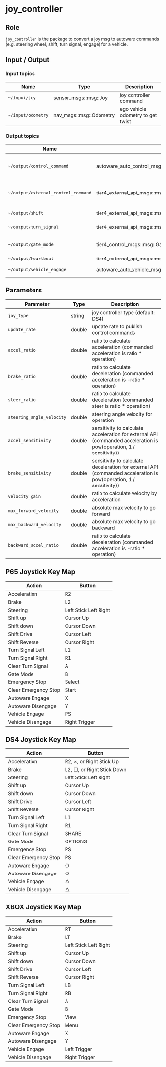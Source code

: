 # joy_controller

## Role

`joy_controller` is the package to convert a joy msg to autoware commands (e.g. steering wheel, shift, turn signal, engage) for a vehicle.

## Input / Output

### Input topics

| Name               | Type                    | Description                       |
| ------------------ | ----------------------- | --------------------------------- |
| `~/input/joy`      | sensor_msgs::msg::Joy   | joy controller command            |
| `~/input/odometry` | nav_msgs::msg::Odometry | ego vehicle odometry to get twist |

### Output topics

| Name                                | Type                                                     | Description                              |
| ----------------------------------- | -------------------------------------------------------- | ---------------------------------------- |
| `~/output/control_command`          | autoware_auto_control_msgs::msg::AckermannControlCommand | lateral and longitudinal control command |
| `~/output/external_control_command` | tier4_external_api_msgs::msg::ControlCommandStamped      | lateral and longitudinal control command |
| `~/output/shift`                    | tier4_external_api_msgs::msg::GearShiftStamped           | gear command                             |
| `~/output/turn_signal`              | tier4_external_api_msgs::msg::TurnSignalStamped          | turn signal command                      |
| `~/output/gate_mode`                | tier4_control_msgs::msg::GateMode                        | gate mode (Auto or External)             |
| `~/output/heartbeat`                | tier4_external_api_msgs::msg::Heartbeat                  | heartbeat                                |
| `~/output/vehicle_engage`           | autoware_auto_vehicle_msgs::msg::Engage                  | vehicle engage                           |

## Parameters

| Parameter                 | Type   | Description                                                                                                        |
| ------------------------- | ------ | ------------------------------------------------------------------------------------------------------------------ |
| `joy_type`                | string | joy controller type (default: DS4)                                                                                 |
| `update_rate`             | double | update rate to publish control commands                                                                            |
| `accel_ratio`             | double | ratio to calculate acceleration (commanded acceleration is ratio \* operation)                                     |
| `brake_ratio`             | double | ratio to calculate deceleration (commanded acceleration is -ratio \* operation)                                    |
| `steer_ratio`             | double | ratio to calculate deceleration (commanded steer is ratio \* operation)                                            |
| `steering_angle_velocity` | double | steering angle velocity for operation                                                                              |
| `accel_sensitivity`       | double | sensitivity to calculate acceleration for external API (commanded acceleration is pow(operation, 1 / sensitivity)) |
| `brake_sensitivity`       | double | sensitivity to calculate deceleration for external API (commanded acceleration is pow(operation, 1 / sensitivity)) |
| `velocity_gain`           | double | ratio to calculate velocity by acceleration                                                                        |
| `max_forward_velocity`    | double | absolute max velocity to go forward                                                                                |
| `max_backward_velocity`   | double | absolute max velocity to go backward                                                                               |
| `backward_accel_ratio`    | double | ratio to calculate deceleration (commanded acceleration is -ratio \* operation)                                    |

## P65 Joystick Key Map

| Action               | Button                |
| -------------------- | --------------------- |
| Acceleration         | R2                    |
| Brake                | L2                    |
| Steering             | Left Stick Left Right |
| Shift up             | Cursor Up             |
| Shift down           | Cursor Down           |
| Shift Drive          | Cursor Left           |
| Shift Reverse        | Cursor Right          |
| Turn Signal Left     | L1                    |
| Turn Signal Right    | R1                    |
| Clear Turn Signal    | A                     |
| Gate Mode            | B                     |
| Emergency Stop       | Select                |
| Clear Emergency Stop | Start                 |
| Autoware Engage      | X                     |
| Autoware Disengage   | Y                     |
| Vehicle Engage       | PS                    |
| Vehicle Disengage    | Right Trigger         |

## DS4 Joystick Key Map

| Action               | Button                     |
| -------------------- | -------------------------- |
| Acceleration         | R2, ×, or Right Stick Up   |
| Brake                | L2, □, or Right Stick Down |
| Steering             | Left Stick Left Right      |
| Shift up             | Cursor Up                  |
| Shift down           | Cursor Down                |
| Shift Drive          | Cursor Left                |
| Shift Reverse        | Cursor Right               |
| Turn Signal Left     | L1                         |
| Turn Signal Right    | R1                         |
| Clear Turn Signal    | SHARE                      |
| Gate Mode            | OPTIONS                    |
| Emergency Stop       | PS                         |
| Clear Emergency Stop | PS                         |
| Autoware Engage      | ○                          |
| Autoware Disengage   | ○                          |
| Vehicle Engage       | △                          |
| Vehicle Disengage    | △                          |

## XBOX Joystick Key Map

| Action               | Button                |
| -------------------- | --------------------- |
| Acceleration         | RT                    |
| Brake                | LT                    |
| Steering             | Left Stick Left Right |
| Shift up             | Cursor Up             |
| Shift down           | Cursor Down           |
| Shift Drive          | Cursor Left           |
| Shift Reverse        | Cursor Right          |
| Turn Signal Left     | LB                    |
| Turn Signal Right    | RB                    |
| Clear Turn Signal    | A                     |
| Gate Mode            | B                     |
| Emergency Stop       | View                  |
| Clear Emergency Stop | Menu                  |
| Autoware Engage      | X                     |
| Autoware Disengage   | Y                     |
| Vehicle Engage       | Left Trigger          |
| Vehicle Disengage    | Right Trigger         |
